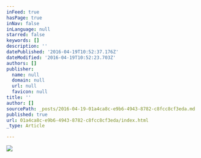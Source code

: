 ```yaml
---
inFeed: true
hasPage: true
inNav: false
inLanguage: null
starred: false
keywords: []
description: ''
datePublished: '2016-04-19T10:52:37.176Z'
dateModified: '2016-04-19T10:52:23.703Z'
authors: []
publisher:
  name: null
  domain: null
  url: null
  favicon: null
title: ''
author: []
sourcePath: _posts/2016-04-19-01a4ca8c-e9b6-4943-8782-c8fcc8cf3eda.md
published: true
url: 01a4ca8c-e9b6-4943-8782-c8fcc8cf3eda/index.html
_type: Article

---
```

![](https://the-grid-user-content.s3-us-west-2.amazonaws.com/54c559a1-58ce-4511-b0c7-1877be5ddb7c.jpg)